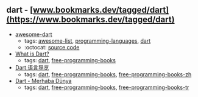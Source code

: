 dart - [www.bookmarks.dev/tagged/dart](https://www.bookmarks.dev/tagged/dart)
---
* [awesome-dart](https://github.com/yissachar/awesome-dart#readme)
    * tags: [awesome-list](../tagged/awesome-list.md), [programming-languages](../tagged/programming-languages.md), [dart](../tagged/dart.md)
    * :octocat: [source code](https://github.com/yissachar/awesome-dart#readme)
* [What is Dart?](http://shop.oreilly.com/product/0636920025887.do)
    * tags: [dart](../tagged/dart.md), [free-programming-books](../tagged/free-programming-books.md)
* [Dart 语言导览](http://dart.lidian.info/wiki/Language_Tour)
    * tags: [dart](../tagged/dart.md), [free-programming-books](../tagged/free-programming-books.md), [free-programming-books-zh](../tagged/free-programming-books-zh.md)
* [Dart - Merhaba Dünya](http://dartogreniyorum.blogspot.com.tr/2013/03/yeniden-dart.html?view=sidebar)
    * tags: [dart](../tagged/dart.md), [free-programming-books](../tagged/free-programming-books.md), [free-programming-books-tr](../tagged/free-programming-books-tr.md)
